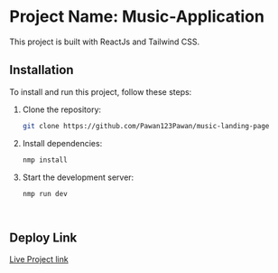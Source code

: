 # Project Name: Music-Application

This project is built with ReactJs and Tailwind CSS.

## Installation

To install and run this project, follow these steps:

1. Clone the repository:

   ```sh
   git clone https://github.com/Pawan123Pawan/music-landing-page
2. Install dependencies:
   ```sh
   nmp install
2. Start the development server:
   ```sh
   nmp run dev




## Deploy Link

[Live Project link](https://music-landing-page-blond.vercel.app/)
